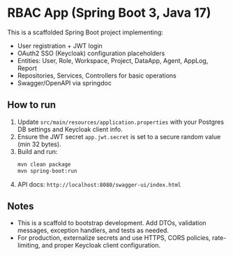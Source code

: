 # RBAC App (Spring Boot 3, Java 17)

This is a scaffolded Spring Boot project implementing:

- User registration + JWT login
- OAuth2 SSO (Keycloak) configuration placeholders
- Entities: User, Role, Workspace, Project, DataApp, Agent, AppLog, Report
- Repositories, Services, Controllers for basic operations
- Swagger/OpenAPI via springdoc

## How to run
1. Update `src/main/resources/application.properties` with your Postgres DB settings and Keycloak client info.
2. Ensure the JWT secret `app.jwt.secret` is set to a secure random value (min 32 bytes).
3. Build and run:
   ```bash
   mvn clean package
   mvn spring-boot:run
   ```
4. API docs: `http://localhost:8080/swagger-ui/index.html`

## Notes
- This is a scaffold to bootstrap development. Add DTOs, validation messages, exception handlers, and tests as needed.
- For production, externalize secrets and use HTTPS, CORS policies, rate-limiting, and proper Keycloak client configuration.

